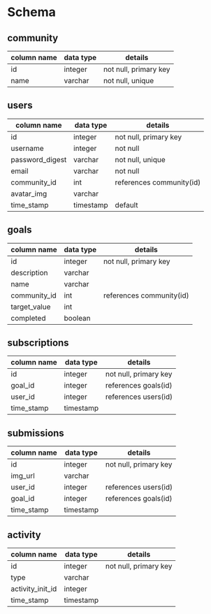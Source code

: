 
# Schema
## community
column name     | data type | details
----------------|-----------|-----------------------
id              | integer   | not null, primary key
name            | varchar   | not null, unique
## users
column name     | data type | details
----------------|-----------|-----------------------
id              | integer   | not null, primary key
username        | integer   | not null
password_digest | varchar   | not null, unique
email           | varchar   | not null
community_id    | int       | references community(id)
avatar_img      | varchar   |
time_stamp      | timestamp | default
## goals
column name     | data type | details
----------------|-----------|-----------------------
id              | integer   | not null, primary key
description     | varchar   |
name            | varchar   |
community_id    | int       | references community(id)
target_value    | int       |
completed       | boolean   |
## subscriptions
column name     | data type | details
----------------|-----------|-----------------------
id              | integer   | not null, primary key
goal_id         | integer   | references goals(id)
user_id         | integer   | references users(id)
time_stamp      | timestamp |
## submissions
column name     | data type | details
----------------|-----------|-----------------------
id              | integer   | not null, primary key
img_url         | varchar   |
user_id         | integer   | references users(id)
goal_id         | integer   | references goals(id)
time_stamp      | timestamp |
## activity
column name     | data type | details
----------------|-----------|-----------------------
id              | integer   | not null, primary key
type            | varchar   |
activity_init_id| integer   |
time_stamp      | timestamp |
